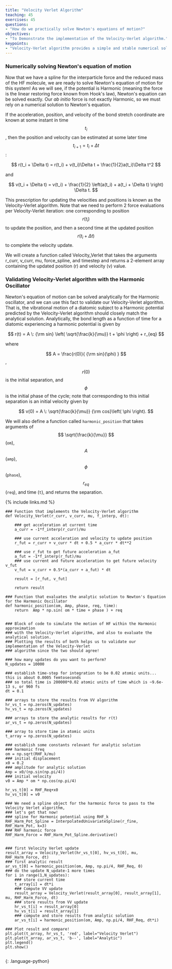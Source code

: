 ```yaml
---
title: "Velocity Verlet Algorithm"
teaching: 45
exercises: 45
questions:
- "How do we practically solve Newton's equations of motion?"
objectives:
- "To Demonstrate the implementation of the Velocity-Verlet algorithm."
keypoints:
- "Velocity-Verlet algorithm provides a simple and stable numerical solution to Newton's equations of motion.  We can validate our implementation against the exactly-solvable dynamics of a classical harmonic oscillator."
---
```


<script type="text/javascript" async
  src="https://cdnjs.cloudflare.com/ajax/libs/mathjax/2.7.7/MathJax.js?config=TeX-MML-AM_CHTML">
</script>

 <script src="https://unpkg.com/ngl@0.10.4/dist/ngl.js"></script>

### Numerically solving Newton's equation of motion
Now that we have a spline for the interparticle force and the reduced mass of the HF molecule, we are ready to solve Newton's equation of motion for this system! As we will see, if the potential is Harmonic (meaning the force is the linear restoring force known from Hook's law), Newton's equation can be solved exactly.  Our _ab_ _initio_ force is not exactly Harmonic, so we must rely on a numerical solution to Newton's equation.  

If the acceleration, position, and velocity of the bond stretch coordinate are known at some instant in time $$ t_i $$, then the position and velocity can be estimated at some later time $$ t_{i+1} = t_i + \Delta t $$:

$$ r(t_i + \Delta t) = r(t_i) + v(t_i)\Delta t + \frac{1}{2}a(t_i)\Delta t^2 $$

and

$$ v(t_i + \Delta t) = v(t_i) + \frac{1}{2} \left(a(t_i) + a(t_i + \Delta t)  \right) \Delta t. $$

This prescription for updating the velocities and positions is known as the Velocity-Verlet algorithm.
Note that we need to perform 2 force evaluations per Velocity-Verlet iteration: one corresponding to position $$ r(t_i) $$ to update the position, and then a second time at the updated position $$ r(t_i + \Delta t) $$ to complete the velocity update.

We will create a function called Velocity_Verlet that takes the arguments r_curr, v_curr, mu, force_spline, and timestep and returns a 2-element array containing the updated position (r) and velocity (v) value.

### Validating Velocity-Verlet algorithm with the Harmonic Oscillator
Newton's equation of motion can be solved analytically for the Harmonic oscillator, and we can use this fact to validate our Velocity-Verlet algorithm. That is, the vibrational motion of a diatomic subject to a Harmonic potential predicted by the Velocity-Verlet algorithm should closely match the analytical solution. Analytically, the bond length as a function of time for a diatomic experiencing a harmonic potential is given by

$$ r(t) = A \: {\rm sin} \left( \sqrt{\frac{k}{\mu}} t + \phi \right) + r_{eq} $$ 

where  

$$ A = \frac{r(0)}{ {\rm sin}(\phi) } $$, 

$$ r(0) $$ is the initial separation, and $$ \phi $$ is the initial phase of the cycle; note that corresponding to this initial separation is an initial velocity given by

$$ v(0) = A \: \sqrt{\frac{k}{\mu}} {\rm cos}\left( \phi \right).  $$

We will also define a function called `harmonic_position` that takes arguments of $$ \sqrt{\frac{k}{\mu}} $$ (`om`), $$ A $$ (`amp`), $$ \phi $$ (`phase`), $$ r_{eq} $$ (`req`), and time (`t`), and returns the separation.


{% include links.md %}

```
### Function that implements the Velocity-Verlet algorithm
def Velocity_Verlet(r_curr, v_curr, mu, f_interp, dt):
    
    ### get acceleration at current time
    a_curr = -1*f_interp(r_curr)/mu
    
    ### use current acceleration and velocity to update position
    r_fut = r_curr + v_curr * dt + 0.5 * a_curr * dt**2
    
    ### use r_fut to get future acceleration a_fut
    a_fut = -1*f_interp(r_fut)/mu
    ### use current and future acceleration to get future velocity v_fut
    v_fut = v_curr + 0.5*(a_curr + a_fut) * dt
    
    result = [r_fut, v_fut]
    
    return result
    
### Function that evaluates the analytic solution to Newton's Equation for the Harmonic Oscillator
def harmonic_position(om, Amp, phase, req, time):   
    return  Amp * np.sin( om * time + phase ) + req
    

### Block of code to simulate the motion of HF within the Harmonic approximation 
### with the Velocity-Verlet algorithm, and also to evaluate the analytical solution.
### Plotting the results of both helps us to validate our implementation of the Velocity-Verlet 
### algorithm since the two should agree!

### how many updates do you want to perform?
N_updates = 10000

### establish time-step for integration to be 0.02 atomic units... this is about 0.0005 femtoseconds
### so total time is 200000*0.02 atomic units of time which is ~9.6e-13 s, or 960 fs
dt = 0.1

### arrays to store the results from VV algorithm
hr_vs_t = np.zeros(N_updates)
hv_vs_t = np.zeros(N_updates)

### arrays to store the analytic results for r(t)
ar_vs_t = np.zeros(N_updates)

### array to store time in atomic units
t_array = np.zeros(N_updates)

### establish some constants relevant for analytic solution
### harmonic freq
om = np.sqrt(RHF_k/mu)
### initial displacement 
x0 = 0.2
### amplitude for analytic solution
Amp = x0/(np.sin(np.pi/4))
### initial velocity
v0 = Amp * om * np.cos(np.pi/4)

hr_vs_t[0] = RHF_Req+x0
hv_vs_t[0] = v0

### We need a spline object for the harmonic force to pass to the Velocity Verlet algorithm,
### let's get that now!
### spline for Harmonic potential using RHF_k
RHF_Harm_Pot_Spline = InterpolatedUnivariateSpline(r_fine, RHF_Harm_Pot, k=3)
### RHF harmonic force
RHF_Harm_Force = RHF_Harm_Pot_Spline.derivative()


### first Velocity Verlet update
result_array = Velocity_Verlet(hr_vs_t[0], hv_vs_t[0], mu, RHF_Harm_Force, dt)
### first analytic result
ar_vs_t[0] = harmonic_position(om, Amp, np.pi/4, RHF_Req, 0)
### do the update N_update-1 more times
for i in range(1,N_updates):
    ### store current time
    t_array[i] = dt*i
    ### Compute VV update
    result_array = Velocity_Verlet(result_array[0], result_array[1], mu, RHF_Harm_Force, dt)
    ### store results from VV update
    hr_vs_t[i] = result_array[0]
    hv_vs_t[i] = result_array[1]
    ### compute and store results from analytic solution
    ar_vs_t[i] = harmonic_position(om, Amp, np.pi/4, RHF_Req, dt*i)

### Plot result and compare!
plt.plot(t_array, hr_vs_t, 'red', label="Velocity Verlet")
plt.plot(t_array, ar_vs_t, 'b--', label="Analytic")
plt.legend()
plt.show()
    
```
{: .language-python}


